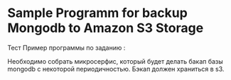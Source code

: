 Sample Programm for backup Mongodb to Amazon S3 Storage
============================================

Тест Пример программы по заданию :

Необходимо собрать микросерфис, который будет делать бакап базы mongodb с некоторой периодичностью. Бэкап должен храниться в s3.
